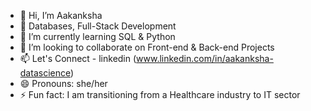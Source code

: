 - 👋 Hi, I’m Aakanksha
- 👀 Databases, Full-Stack Development
- 🌱 I’m currently learning SQL & Python
- 💞️ I’m looking to collaborate on Front-end & Back-end Projects
- 📫 Let's Connect - linkedin (www.linkedin.com/in/aakanksha-datascience)
- 😄 Pronouns: she/her
- ⚡ Fun fact: I am transitioning from a Healthcare industry to IT sector

<!---
philomath17/philomath17 is a ✨ special ✨ repository because its `README.md` (this file) appears on your GitHub profile.
You can click the Preview link to take a look at your changes.
--->
